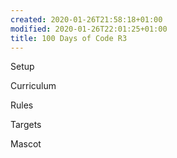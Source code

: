 ```yaml
---
created: 2020-01-26T21:58:18+01:00
modified: 2020-01-26T22:01:25+01:00
title: 100 Days of Code R3
---
```


Setup

Curriculum

Rules

Targets

Mascot